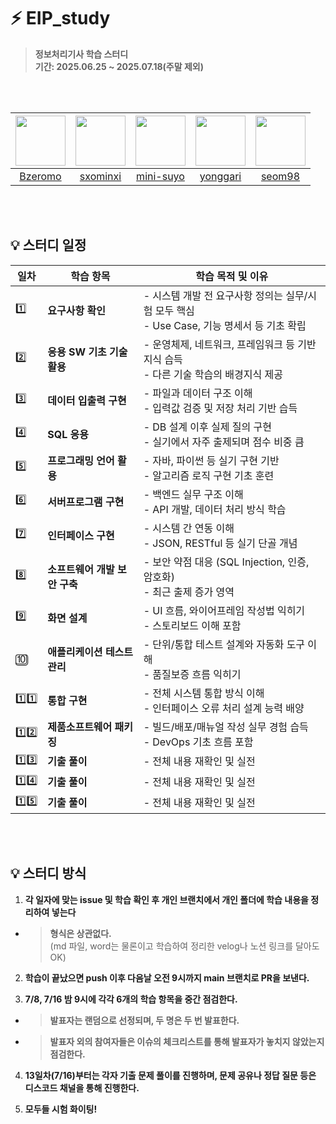 # ⚡ EIP_study
> **정보처리기사 학습 스터디** <br/> **기간: 2025.06.25 ~ 2025.07.18(주말 제외)**



<br><br>

<div align="center">
  
|<img src="https://avatars.githubusercontent.com/u/103935448?v=4" width = 80>|<img src="https://avatars.githubusercontent.com/u/139518157?v=4" width = 80>|<img src="https://avatars.githubusercontent.com/u/175273485?v=4" width = 80>|<img src="https://avatars.githubusercontent.com/u/110471211?v=4" width= 80>|<img src="https://avatars.githubusercontent.com/u/119838763?v=4" width= 80>|
|:---:|:---:|:---:|:---:|:---:|
|[Bzeromo](https://github.com/Bzeromo)|[sxominxi](https://github.com/sxominxi)|[mini-suyo](https://github.com/mini-suyo)|[yonggari](https://github.com/yonggari0821)|[seom98](https://github.com/seom98)|
  
</div>

<br><br>

## 💡 스터디 일정

<div align="center">

| 일차     | 학습 항목              | 학습 목적 및 이유                                                    |
|--------|--------------------|---------------------------------------------------------------|
| 1️⃣    | **요구사항 확인**        | - 시스템 개발 전 요구사항 정의는 실무/시험 모두 핵심<br>- Use Case, 기능 명세서 등 기초 확립 |
| 2️⃣    | **응용 SW 기초 기술 활용** | - 운영체제, 네트워크, 프레임워크 등 기반 지식 습득<br>- 다른 기술 학습의 배경지식 제공         |
| 3️⃣    | **데이터 입출력 구현**     | - 파일과 데이터 구조 이해<br>- 입력값 검증 및 저장 처리 기반 습득                     |
| 4️⃣    | **SQL 응용**         | - DB 설계 이후 실제 질의 구현<br>- 실기에서 자주 출제되며 점수 비중 큼                 |
| 5️⃣    | **프로그래밍 언어 활용**    | - 자바, 파이썬 등 실기 구현 기반<br>- 알고리즘 로직 구현 기초 훈련                    |
| 6️⃣    | **서버프로그램 구현**      | - 백엔드 실무 구조 이해<br>- API 개발, 데이터 처리 방식 학습                      |
| 7️⃣    | **인터페이스 구현**       | - 시스템 간 연동 이해<br>- JSON, RESTful 등 실기 단골 개념                   |
| 8️⃣    | **소프트웨어 개발 보안 구축** | - 보안 약점 대응 (SQL Injection, 인증, 암호화)<br>- 최근 출제 증가 영역          |
| 9️⃣    | **화면 설계**          | - UI 흐름, 와이어프레임 작성법 익히기<br>- 스토리보드 이해 포함                      |
| 🔟     | **애플리케이션 테스트 관리**  | - 단위/통합 테스트 설계와 자동화 도구 이해<br>- 품질보증 흐름 익히기                    |
| 1️⃣1️⃣ | **통합 구현**          | - 전체 시스템 통합 방식 이해<br>- 인터페이스 오류 처리 설계 능력 배양                   |
| 1️⃣2️⃣ | **제품소프트웨어 패키징**    | - 빌드/배포/매뉴얼 작성 실무 경험 습득<br>- DevOps 기초 흐름 포함                  |
| 1️⃣3️⃣ | **기출 풀이**          | - 전체 내용 재확인 및 실전                                              |
| 1️⃣4️⃣ | **기출 풀이**    | - 전체 내용 재확인 및 실전                                     |
| 1️⃣5️⃣ | **기출 풀이**    | - 전체 내용 재확인 및 실전                                                    |

</div>

<br><br>

## 💡 스터디 방식

1. **각 일자에 맞는 issue 및 학습 확인 후 개인 브랜치에서 개인 폴더에 학습 내용을 정리하여 넣는다**
 - > **형식은 상관없다.** 
   > <br>(md 파일, word는 물론이고 학습하여 정리한 velog나 노션 링크를 달아도 OK)

2. **학습이 끝났으면 push 이후 다음날 오전 9시까지 main 브랜치로 PR을 보낸다.**


3. **7/8, 7/16 밤 9시에 각각 6개의 학습 항목을 중간 점검한다.**
 - > **발표자는 랜덤으로 선정되며, 두 명은 두 번 발표한다.**
 - > **발표자 외의 참여자들은 이슈의 체크리스트를 통해 발표자가 놓치지 않았는지 점검한다.**
   > 

4. **13일차(7/16)부터는 각자 기출 문제 풀이를 진행하며, 문제 공유나 정답 질문 등은 디스코드 채널을 통해 진행한다.**

5. **모두들 시험 화이팅!**

